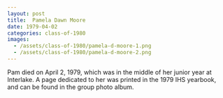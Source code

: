 ```yaml
---
layout: post
title:  Pamela Dawn Moore
date: 1979-04-02
categories: class-of-1980
images:
  - /assets/class-of-1980/pamela-d-moore-1.png
  - /assets/class-of-1980/pamela-d-moore-2.png
---
```

Pam died on April 2, 1979, which was in the middle of her junior year at Interlake.  A page dedicated to her was printed in the 1979 IHS yearbook, and can be found in the group photo album.
